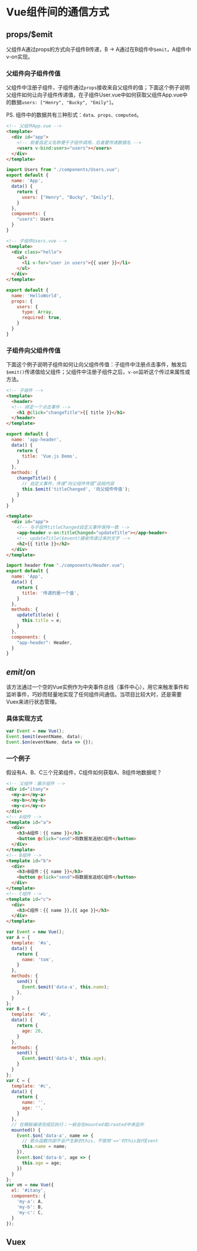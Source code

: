 # Vue组件间的通信方式

## props/$emit

父组件A通过props的方式向子组件B传递，B -> A通过在B组件中`$emit`，A组件中v-on实现。

### 父组件向子组件传值

父组件中注册子组件，子组件通过`props`接收来自父组件的值；下面这个例子说明父组件如何让向子组件传递值，在子组件User.vue中如何获取父组件App.vue中的数据`users: ["Henry", "Bucky", "Emily"]`。

PS. 组件中的数据共有三种形式：`data、props、computed`。

~~~html
<!-- 父组件App.vue -->
<template>
  <div id="app">
    <!-- 前者自定义名称便于子组件调用，后者要传递数据名 -->
    <users v-bind:users="users"></users>
  </div>
</template>
~~~

~~~js
import Users from "./components/Users.vue";
export default {
  name: 'App',
  data() {
    return {
      users: ["Henry", "Bucky", "Emily"],
    }
  },
  components: {
    "users": Users
  }
}
~~~

~~~html
<!-- 子组件Users.vue -->
<template>
  <div class="hello">
    <ul>
      <li v-for="user in users">{{ user }}</li>
    </ul>
  </div>
</template>
~~~

~~~js
export default {
  name: 'HelloWorld',
  props: {
    users: {
      type: Array,
      required: true,
    }
  }
}
~~~

### 子组件向父组件传值

下面这个例子说明子组件如何让向父组件传值：子组件中注册点击事件，触发后`$emit()`传递值给父组件；父组件中注册子组件之后，`v-on`监听这个传过来属性或方法。

~~~html
<!-- 子组件 -->
<template>
  <header>
  <!-- 绑定一个点击事件 -->
    <h1 @click="changeTitle">{{ title }}</h1>
  </header>
</template>
~~~

~~~js
export default {
  name: 'app-header',
  data() {
    return {
      title: 'Vue.js Demo',
    }
  },
  methods: {
    changeTitle() {
      // 自定义事件，传递“向父组件传值”这段内容
      this.$emit('titleChanged', '向父组件传值');
    }
  }
}
~~~

~~~html
<template>
  <div id="app">
    <!-- 与子组件titleChanged自定义事件保持一致 -->
    <app-header v-on:titleChanged="updateTitle"></app-header>
    <!-- updateTitle($event)接收传递过来的文字 -->
    <h2>{{ title }}</h2>
  </div>
</template>
~~~

~~~js
import header from "./components/Header.vue";
export default {
  name: 'App',
  data() {
    return {
      title: '传递的是一个值',
    }
  },
  methods: {
    updateTitle(e) {
      this.title = e;
    }
  },
  components: {
    "app-header": Header,
  }
}
~~~

## $emit/$on

该方法通过一个空的Vue实例作为中央事件总线（事件中心），用它来触发事件和监听事件，巧妙而轻量地实现了任何组件间通信。当项目比较大时，还是需要Vuex来进行状态管理。

### 具体实现方式

~~~js
var Event = new Vue();
Event.$emit(eventName, data);
Event.$on(eventName, data => {});
~~~

### 一个例子

假设有A、B、C三个兄弟组件，C组件如何获取A、B组件地数据呢？

~~~html
<!-- 父组件：展示组件 -->
<div id="itany">
  <my-a></my-a>
  <my-b></my-b>
  <my-c></my-c>
</div>
<!-- A组件 -->
<template id="a">
  <div>
    <h3>A组件：{{ name }}</h3>
    <button @click="send">将数据发送给C组件</button>
  </div>
</template>
<!-- B组件 -->
<template id="b">
  <div>
    <h3>B组件：{{ name }}</h3>
    <button @click="send">将数据发送给C组件</button>
  </div>
</template>
<!-- C组件 -->
<template id="c">
  <div>
    <h3>C组件：{{ name }},{{ age }}</h3>
  </div>
</template>
~~~

~~~js
var Event = new Vue();
var A = {
  template: '#a',
  data() {
    return {
      name: 'tom',
    }
  },
  methods: {
    send() {
      Event.$emit('data-a', this.name);
    },
  }
};
var B = {
  template: '#b',
  data() {
    return {
      age: 20,
    }
  },
  methods: {
    send() {
      Event.$emit('data-b', this.age);
    }
  }
};
var C = {
  template: '#c',
  data() {
    return {
      name: '',
      age: '',
    }
  },
  // 在模板编译完成后执行；一般会在mounted或created中来监听
  mounted() {
    Event.$on('data-a', name => {
      // 箭头函数内部不会产生新的this，不使用'=>'时this指代Event
      this.name = name;
    }),
    Event.$on('data-b', age => {
      this.age = age;
    })
  }
};
var vm = new Vue({
  el: '#itany',
  components: {
    'my-a': A,
    'my-b': B,
    'my-c': C,
  }
});
~~~

## Vuex
